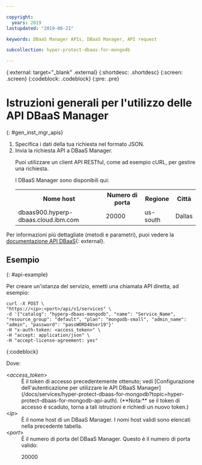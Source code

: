 ```yaml
---

copyright:
  years: 2019
lastupdated: "2019-06-21"

keywords: DBaaS Manager APIs, DBaaS Manager, API request

subcollection: hyper-protect-dbaas-for-mongodb

---
```


{:external: target="_blank" .external}
{:shortdesc: .shortdesc}
{:screen: .screen}
{:codeblock: .codeblock}
{:pre: .pre}


# Istruzioni generali per l'utilizzo delle API DBaaS Manager
{: #gen_inst_mgr_apis}
<ol>
<li>Specifica i dati della tua richiesta nel formato JSON.
</li>
<li>Invia la richiesta API a DBaaS Manager.
<p>Puoi utilizzare un client API RESTful, come ad esempio cURL, per gestire una richiesta.
</p>
<p>I DBaaS Manager sono disponibili qui:
<table>
  <tr>
    <th> Nome host </th>
    <th> Numero di porta </th>
    <th> Regione </th>
    <th> Città </th>
  </tr>
  <tr>
    <td> dbaas900.hyperp-dbaas.cloud.ibm.com </td>
    <td> 20000 </td>
    <td> us-south </td>
    <td> Dallas </td>
  </tr>
</table>
</p>	 
</li>
</ol>

Per informazioni più dettagliate (metodi e parametri), puoi vedere la [documentazione API DBaaS](https://{DomainName}/apidocs/hyperp-dbaas){: external}.


## Esempio
{: #api-example}

Per creare un'istanza del servizio, emetti una chiamata API diretta, ad esempio:

```
curl -X POST \
"https://<ip>:<port>/api/v1/services" \
-d '{"catalog": "hyperp-dbaas-mongodb", "name": "Service_Name", "resource_group": "default", "plan": "mongodb-small", "admin_name": "admin", "password": "passWORD4User19"}'
-H "x-auth-token: <access_token>" \
-H "accept: application/json" \
-H "accept-license-agreement: yes"
```
{:codeblock}

Dove:
<dl>
<dt> &lt;<em>access_token</em>&gt; </dt>
<dd>È il token di accesso precedentemente ottenuto; vedi [Configurazione dell'autenticazione per utilizzare le API DBaaS Manager](/docs/services/hyper-protect-dbaas-for-mongodb?topic=hyper-protect-dbaas-for-mongodb-api-auth). (**Nota:** se il token di accesso è scaduto, torna a tali istruzioni e richiedi un nuovo token.) </dd>
<dt> &lt;<em>ip</em>&gt; </dt>
<dd>È il nome host di un DBaaS Manager. I nomi host validi sono elencati nella precedente tabella.
</dd>
<dt> &lt;<em>port</em>&gt; </dt>
<dd>È il numero di porta del DBaaS Manager. Questo è il numero di porta valido:
<p>20000</p>
</dd>
</dl>

